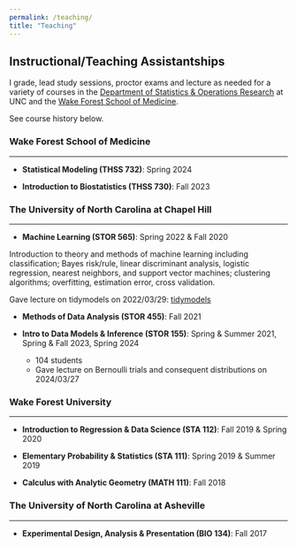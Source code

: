 ```yaml
---
permalink: /teaching/
title: "Teaching"
---
```


## Instructional/Teaching Assistantships

I grade, lead study sessions, proctor exams and lecture as needed for a variety of courses in the [Department of Statistics & Operations Research](https://stor.unc.edu/) at UNC and the [Wake Forest School of Medicine](https://school.wakehealth.edu/departments/biostatistics-and-data-science). 

See course history below.

### Wake Forest School of Medicine

---

- **Statistical Modeling (THSS 732)**: Spring 2024

- **Introduction to Biostatistics (THSS 730)**: Fall 2023

### The University of North Carolina at Chapel Hill

---

- **Machine Learning (STOR 565)**: Spring 2022 & Fall 2020
  
Introduction to theory and methods of machine learning including classification; Bayes risk/rule, linear discriminant analysis, logistic regression, nearest neighbors, and support vector machines; clustering algorithms; overfitting, estimation error, cross validation.

Gave lecture on tidymodels on 2022/03/29: [tidymodels](/images/lectures/presentation.html)
    
- **Methods of Data Analysis (STOR 455)**: Fall 2021
   
- **Intro to Data Models & Inference (STOR 155)**: Spring & Summer 2021, Spring & Fall 2023, Spring 2024
    - 104 students
    - Gave lecture on Bernoulli trials and consequent distributions on 2024/03/27

### Wake Forest University

---

- **Introduction to Regression & Data Science (STA 112)**: Fall 2019 & Spring 2020

- **Elementary Probability & Statistics (STA 111)**: Spring 2019 & Summer 2019

- **Calculus with Analytic Geometry (MATH 111)**: Fall 2018

### The University of North Carolina at Asheville

---

- **Experimental Design, Analysis & Presentation (BIO 134)**: Fall 2017
